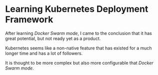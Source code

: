 # Learning Kubernetes Deployment Framework

After learning *Docker Swarm mode*, I came to the conclusion that it has great potential, but not ready yet as a product.

Kubernetes seems like a non-native feature that has existed for a much longer time and has a lot of followers.

It is thought to be more complex but also more configurable that *Docker Swarm mode*.
